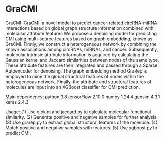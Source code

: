 # GraCMI
GraCMI: GraCMI: a novel model to predict cancer-related circRNA-miRNA interactions based on global graph structure information combined with molecular attribute features
We propose a denoising model for predicting CMI using multi-source features based on graph embedding, known as GraCMI. Firstly, we construct a heterogeneous network by combining the known associations among circRNAs, miRNAs, and cancer. Subsequently, molecular intrinsic attribute information is acquired by calculating the Gaussian kernel and Jaccard similarities between nodes of the same type. These attribute features are then integrated and passed through a Sparse Autoencoder for denoising. The graph embedding method GraRep is employed to mine the global structural features of nodes within the heterogeneous network. Finally, the attribute and structural features of molecules are input into an XGBoost classifier for CMI prediction.

Main dependency:
python 3.8
tensorFlow 2.10.0
numpy 1.24.4
gensim 4.3.1
keras 2.4.3

Usage:
(1) Use gipk.m and jaccard.py to calculate molecular functional similarity.
(2) Generate positive and negative samples for further analysis.
(3) Use grarep.py to extract global structural features of the molecule.
(4) Match positive and negative samples with features.
(5) Use xgboost.py to predict CMI.

